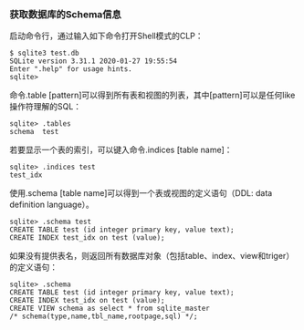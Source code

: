 ### 获取数据库的Schema信息

启动命令行，通过输入如下命令打开Shell模式的CLP：

```
$ sqlite3 test.db
SQLite version 3.31.1 2020-01-27 19:55:54
Enter ".help" for usage hints.
sqlite>
```

命令.table [pattern]可以得到所有表和视图的列表，其中[pattern]可以是任何like操作符理解的SQL：

```
sqlite> .tables
schema  test
```

若要显示一个表的索引，可以键入命令.indices [table name]： 

```
sqlite> .indices test
test_idx
```

使用.schema [table name]可以得到一个表或视图的定义语句（DDL: data
definition language）。

```
sqlite> .schema test
CREATE TABLE test (id integer primary key, value text);
CREATE INDEX test_idx on test (value);
```

如果没有提供表名，则返回所有数据库对象（包括table、index、view和triger）的定义语句：

```
sqlite> .schema
CREATE TABLE test (id integer primary key, value text);
CREATE INDEX test_idx on test (value);
CREATE VIEW schema as select * from sqlite_master
/* schema(type,name,tbl_name,rootpage,sql) */;
```


